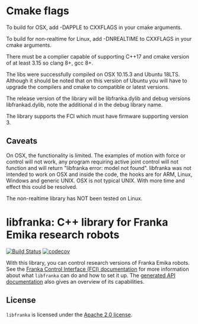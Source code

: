 # Cmake flags

To build for OSX, add -DAPPLE to CXXFLAGS in your cmake arguments.

To build for non-realtime for Linux, add -DNREALTIME to CXXFLAGS in your cmake arguments.

There must be a complier capable of supporting C++17 and cmake version of at least 3.15 so clang 8+, gcc 8+.

The libs were successfully compiled on OSX 10.15.3 and Ubuntu 18LTS.  Although it should be noted that on this version of Ubuntu you will have to upgrade the compilers and cmake to compatible or latest versions.

The release version of the library will be libfranka.dylib and debug versions libfrankad.dylib, note the additional d in the debug library name.

The library supports the FCI which must have firmware supporting version 3.

## Caveats

On OSX, the functionality is limited.  The examples of motion with force or control will not work, any program requiring active joint control will not function and will return "libfranka error: model not found".  libfranka was not intended to work on OSX and inside the code, the hooks are for ARM, Linux, Windows and generic UNIX.  OSX is not typical UNIX.  With more time and effect this could be resolved.

The non-realtime library has NOT been tested on Linux.

# libfranka: C++ library for Franka Emika research robots

[![Build Status][travis-status]][travis]
[![codecov][codecov-status]][codecov]

With this library, you can control research versions of Franka Emika robots. See the [Franka Control Interface (FCI) documentation][fci-docs] for more information about what `libfranka` can do and how to set it up. The [generated API documentation][api-docs] also gives an overview of its capabilities.

## License

`libfranka` is licensed under the [Apache 2.0 license][apache-2.0].

[apache-2.0]: https://www.apache.org/licenses/LICENSE-2.0.html
[api-docs]: https://frankaemika.github.io/libfranka
[fci-docs]: https://frankaemika.github.io/docs
[travis-status]: https://travis-ci.org/frankaemika/libfranka.svg?branch=master
[travis]: https://travis-ci.org/frankaemika/libfranka
[codecov-status]: https://codecov.io/gh/frankaemika/libfranka/branch/master/graph/badge.svg
[codecov]: https://codecov.io/gh/frankaemika/libfranka
